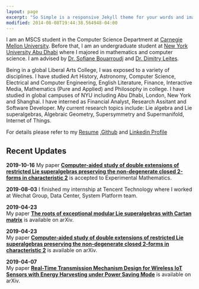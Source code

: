```yaml
---
layout: page
excerpt: "So Simple is a responsive Jekyll theme for your words and images."
modified: 2014-08-08T19:44:38.564948-04:00
---
```


I am an MSCS student in the Computer Science Department at [Carnegie Mellon University](http://www.cs.cmu.edu/). Before that, I am an undergraduate student at [New York University Abu Dhabi](https://nyuad.nyu.edu/en/) where I majored in mathematics and computer science. I am advised by [Dr. Sofiane Bouarroudj](https://nyuad.nyu.edu/en/academics/divisions/science/faculty/sofiane-bouarroudj.html) and [Dr. Dimitry Leites](http://staff.math.su.se/mleites/).

Being in a global Liberal Arts College, I was exposed to a variety of disciplines. I have studied Art History, Astronomy, Computer Science, Electrical and Computer Engineering, English Literature, Finance, Interactive Media, Mathematics (Pure and Applied) and Philosophy in college. I have studied in global campuses of NYU including Abu Dhabi, London, New York and Shanghai. I have interned as Financial Analyst, Research Assitant and Software Developer.  My current research topics include: Lie algebra and Lie superalgebras, Algebraic Geometry, Supersymmetry and Supermanifold, Internet of Things.

For details please refer to my [Resume](/resume.pdf) ,[Github](https://github.com/js8544) and [Linkedin Profile](https://www.linkedin.com/in/jin-shang-49609710a/)

## Recent Updates
**2019-10-16**
My paper [**Computer-aided study of double extensions of restricted Lie superalgebras preserving the non-degenerate closed 2-forms in characteristic 2**](https://arxiv.org/abs/1904.09579) is accepted to Experimental Mathematics.

**2019-08-03**
I finished my internship at Tencent Technology where I worked at Wechat Group, Data Center, System Platform team.

**2019-04-23**  
My paper [**The roots of exceptional modular Lie superalgebras with Cartan matrix**](https://arxiv.org/abs/1904.09578) is available on arXiv.

**2019-04-23**  
My paper [**Computer-aided study of double extensions of restricted Lie superalgebras preserving the non-degenerate closed 2-forms in characteristic 2**](https://arxiv.org/abs/1904.09579) is available on arXiv.

**2019-04-07**  
My paper [**Real-Time Transmission Mechanism Design for Wireless IoT Sensors with Energy Harvesting under Power Saving Mode**](https://arxiv.org/abs/1812.02615) is available on arXiv.
